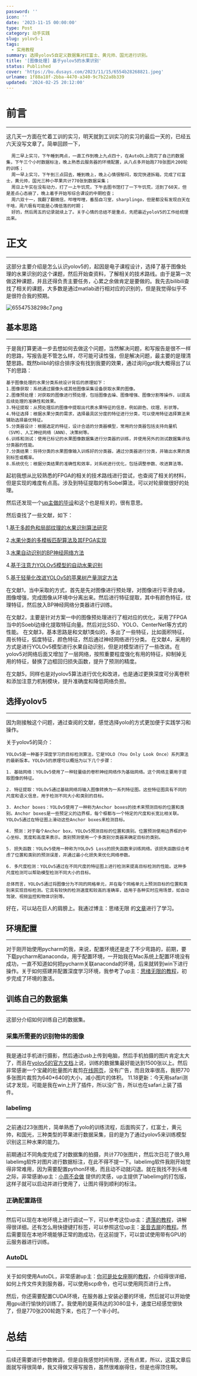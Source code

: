 ```yaml
---
password: ''
icon: ''
date: '2023-11-15 00:00:00'
type: Post
category: 动手实践
slug: yolov5-1
tags:
  - 实用教程
summary: 选择yolov5自定义数据集对红富士、黄元帅、国光进行识别。
title: '[图像处理] 基于yolov5的水果识别'
status: Published
cover: 'https://bu.dusays.com/2023/11/15/6554b28268821.jpeg'
urlname: 1f88a18f-2bba-4470-a340-9c7b22a8b339
updated: '2024-02-25 20:12:00'
---
```


# 前言


---


  这几天一方面在忙着工训的实习，明天就到工训实习的实习的最后一天的，已经五六天没写文章了。简单回顾一下，


```text
  周二早上实习，下午睡到两点，一直工作到晚上九点四十，在AutoDL上跑完了自己的数据集，下午三个小时数据标注，晚上熟悉云服务器的环境配置，从八点多开始跑770张图片200轮的训练；
  周一早上实习，下午到三点回去，睡到晚上，晚上心情很郁闷，取完快递拆箱，完成了红富士，黄元帅，国光三种小苹果共计770张到数据采集；
  周日上午实在没有动力，打了一上午饥荒，下午去图书馆打了一下午饥荒，活到了60天，但是差点心态崩了，晚上着手开始写综合课设的中期检查；
  周六双十一，我翻了翻微信，哔哩哔哩，番茄自习室，sharplingo，但是都没有发现白天在干啥，周六极有可能是心情低落的时期；
  好的，然后周五的记录就续上了。关于心情的总结不是重点，先把最近yoloV5的工作给梳理出来。
```


# 正文


---


  这部分主要介绍是怎么认识yolov5的，起因是电子课程设计，选择了基于图像处理的水果识别的这个课题，然后开始查资料，了解相关的技术路线。由于是第一次做这种课题，并且还得负责主要任务，心累之余做肯定是要做的。我先去bilibili查找了相关的课题，大多数是通过matlab进行相对应的识别的，但是我觉得似乎不是很符合我的预期。


![65547538298c7.png](https://bu.dusays.com/2023/11/15/65547538298c7.png)


  


## 基本思路


---


  于是我打算更进一步去想如何去做这个问题，当然解决问题，和写报告是很不一样的思路，写报告是不管怎么样，尽可能可读性强，但是解决问题，最主要的是理清楚思路。既然bilibli的综合排序没有找到我要的效果，通过询问gpt我大概得出了以下的思路：


```text
基于图像处理的水果分类系统设计背后的原理如下：
1.图像获取：系统通过摄像头或其他图像采集设备获取水果的图像。
2.图像预处理：对获取的图像进行预处理，包括图像去噪、图像增强、图像分割等操作，以提高后续处理的准确性和效果。
3.特征提取：从预处理后的图像中提取出代表水果特征的信息，例如颜色、纹理、形状等。
4.特征选择：根据水果分类的需求，选择最具区分度的特征进行分类，可以使用特征选择算法来辅助选择最优特征。
5.分类器设计：根据选定的特征，设计合适的分类器模型，常用的分类器包括支持向量机（SVM）、人工神经网络（ANN）、决策树等。
6.训练和测试：使用已标记的水果图像数据集进行分类器的训练，并使用另外的测试数据集评估分类器的性能。
7.分类结果：将待分类的水果图像输入训练好的分类器，通过分类器进行分类，并输出水果的类别标签或概率。
8.系统优化：根据分类结果的准确性和效率，对系统进行优化，包括调整参数、改进算法等。
```


  起初我想从比较熟悉的FPGA的相关的技术路线进行尝试，也查阅了相关的材料，但是实现的难度有点高。涉及到特征提取的有Sobel算法，可以对轮廓做很好的处理。


  然后还发现一个[up主做的毕设](https://www.bilibili.com/video/BV1rs4y1X7bE/?spm_id_from=333.337.search-card.all.click&vd_source=237e295a40d7aaea043ead8c0d2c78ab)和这个也是相关的，很有意思。


  然后查找了一些文献，如下：


1.[基于多颜色和局部纹理的水果识别算法研究](http://cloud.matrixcore.top/s/BxpMf7ceWiMbpyY)


2.[水果分类的多模板匹配算法及其FPGA实现](http://cloud.matrixcore.top/s/Y8ey2oj99pKee6g)


3.[水果自动识别的BP神经网络方法](http://cloud.matrixcore.top/s/nFgerGYRqZZy8b3)


4.[基于注意力YOLOv5模型的自动水果识别](http://cloud.matrixcore.top/s/exaX3dNwfn4jgbZ)


5.[基于轻量化改进YOLOv5的苹果树产量测定方法](http://cloud.matrixcore.top/s/ecDHTxi8N3SjD4T)


  在文献1，当中采取的方式，首先是先对图像进行预处理，对图像进行平滑去噪，图像增强，完成图像从环境中分离出来。然后进行特征提取，其中有颜色特征，纹理特征，然后放入BP神经网络分类器进行训练。


  在文献2，主要是针对方案一中的图像预处理进行了相对应的优化，采用了FPGA当中的Soebl边缘化提取特征向量。然后对比SSD、YOLO、CenterNet等方式的性能。
  在文献3，基本思路是和文献1类似的，多出了一些特征，比如面积特征，周长特征，弧度特征，颜色特征，然后通过神经网络进行分类。
  在文献4，采用的方式是进行YOLOv5模型进行水果自动识别，但是对模型进行了一些改进。在yolov5对网络后面又增加了一层网络，按照重要程度强化有用的特征，抑制掉无用的特征，替换了边框回归损失函数，提升了预测的精度。


  在文献5，同样也是对yolov5算法进行优化和改进，也是通过更换深度可分离卷积和添加注意力机制模块，提升准确度和降低网络负担。 


## 选择yolov5


---


  因为刚接触这个问题，通过查阅的文献，感觉选择yolo的方式更加便于实践学习和操作。


  关于yolov5的简介：


```text
YOLOv5是一种基于深度学习的目标检测算法，它是YOLO（You Only Look Once）系列算法的最新版本。YOLOv5的原理可以概括为以下几个步骤：

1. 基础网络：YOLOv5使用了一种轻量级的卷积神经网络作为基础网络。这个网络主要用于提取图像的特征。

2. 特征提取：YOLOv5通过基础网络将输入图像转换为一系列特征图。这些特征图具有不同的尺度和语义信息，用于检测不同大小和类别的目标。

3. Anchor boxes：YOLOv5使用了一种称为Anchor boxes的技术来预测目标的位置和类别。Anchor boxes是一些预定义的边界框，每个框都与一个特定的尺度和长宽比相关联。YOLOv5通过在特征图上滑动这些Anchor boxes来检测目标。

4. 预测：对于每个Anchor box，YOLOv5预测目标的位置和类别。位置预测使用边界框的中心坐标、宽度和高度来表示。类别预测使用一个多类别分类器来确定目标的类别。

5. 损失函数：YOLOv5使用一种称为YOLOv5 Loss的损失函数来训练网络。该损失函数综合考虑了位置和类别的预测误差，并通过最小化损失来优化网络参数。

6. 多尺度检测：YOLOv5通过在不同尺度的特征图上进行检测来提高目标检测的性能。这种多尺度检测可以帮助模型检测不同大小的目标。

总体而言，YOLOv5通过将图像分为不同的网格单元，并在每个网格单元上预测目标的位置和类别来实现目标检测。它具有较快的检测速度和较高的准确率，适用于各种实时应用场景，如自动驾驶、视频监控和物体识别等。
```


  好在，可以站在巨人的肩膀上。我通过博主：思绪无限 的[文章](https://www.cnblogs.com/sixuwuxian/p/17372580.html)进行了学习。


  


## 环境配置


---


  对于刚开始使用pycharm的我，来说，配置环境还是走了不少弯路的，前期，要下载pycharm和anaconda，用于配置环境，一开始我在Mac系统上配置环境没有成功，一直不知道如何把pycharm关联anaconda的环境，后来就转到win下进行操作。关于如何搭建并配置深度学习环境，我参考了up主：[思绪无限的教程](https://www.bilibili.com/video/BV1Hg4y1t78v/?spm_id_from=333.999.0.0&vd_source=237e295a40d7aaea043ead8c0d2c78ab)，初步完成了环境的激活。


## 训练自己的数据集


---


  这部分介绍如何训练自己的数据集。


### 采集所需要的识别物体的图像


---


  我是通过手机进行摄影，然后通过usb上传到电脑，然后手机拍摄的图片肯定太大了，而且在[yolov5的官方文档](https://docs.ultralytics.com/yolov5/)上说，训练的数据集最好能达到1500张以上。然后非常感谢一个宝藏的批量图片裁剪[在线网页](https://uutool.cn/img-clip-batch/)，没有广告，而且效率很高，我把770多张图片裁剪为640*640的大小，减小图片的体积。
  11.18更新：今天用safari测试才发现，可能是我在win上开了插件，所以没广告，所以也在safari上装了插件。


### labelimg


---


  之前通过23张图片，简单熟悉了yolo的训练流程，后面购买了，红富士，黄元帅，和国光，三种类型的苹果进行数据采集，目的是为了通过yolov5来训练模型识别这三种水果的能力。


  前期通过不同角度完成了对数据集的拍摄，共计770张图片，然后次日花了很久用labelimg软件对图片进行数据标注，在此不得不提一下。labelimg软件我刚开始觉得非常难用，因为需要配置python环境，而且动不动就闪退。就在我找不到头绪之际，非常感谢up主：[小周不会做](https://www.bilibili.com/video/BV1Xh4y1574N/?spm_id_from=333.880.my_history.page.click&vd_source=237e295a40d7aaea043ead8c0d2c78ab) 提供的灵感，up主提供了labelimg的打包版，这样子就可以启动并进行使用了，让图片得到顺利的标注。


### 正确配置路径


---


  然后可以现在本地环境上进行调试一下，可以参考这位up主：[遗落的教程](https://www.bilibili.com/video/BV1f94y1R7a4/?spm_id_from=333.880.my_history.page.click&vd_source=237e295a40d7aaea043ead8c0d2c78ab)，讲解得很详细。还有怎么用快捷键打标签，可以参照这位up主：[圣音去扉](https://space.bilibili.com/471665566)的[教程](https://www.bilibili.com/video/BV1rT411f7Up/?spm_id_from=333.880.my_history.page.click&vd_source=237e295a40d7aaea043ead8c0d2c78ab)。然后需要现在本地环境能够正常的跑成功，在这前提下，可以尝试使用带有GPU的云服务器进行训练。


### AutoDL


---


  关于如何使用AutoDL，非常感谢up主：[你可是处女座啊](https://space.bilibili.com/21060026)的[教程](https://www.bilibili.com/video/BV13s4y1V7b4/?spm_id_from=333.880.my_history.page.click&vd_source=237e295a40d7aaea043ead8c0d2c78ab)，介绍得很详细，如何上传文件夹到服务器，可以使用scp命令，也可以使用网页进行上传。


  然后，你还需要配置CUDA环境，在服务器上安装必要的环境，然后就可以开始使用gpu进行愉快的训练了。我使用的是英伟达的3080显卡，速度已经感觉很快了，但是770张200轮跑下来，也花了一个半小时。


# 总结


---


  后续还需要进行参数微调，但是自我感觉时间有限，还有点累，所以，这篇文章后面就写得很简单，我又得做又得写报告，虽然很难崩得住，但是也得顶住啊。

